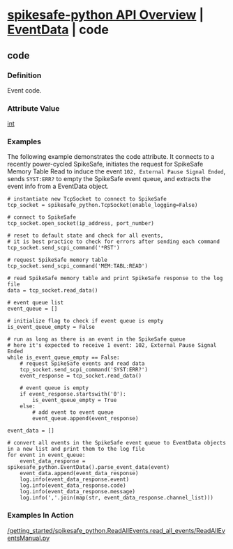 # [spikesafe-python API Overview](/spikesafe_python_lib_docs/README.md) | [EventData](/spikesafe_python_lib_docs/EventData/README.md) | code

## code

### Definition
Event code.

### Attribute Value
[int](https://docs.python.org/3/library/functions.html#int)  

### Examples
The following example demonstrates the code attribute. It connects to a recently power-cycled SpikeSafe, initiates the request for SpikeSafe Memory Table Read to induce the event `102, External Pause Signal Ended`, sends `SYST:ERR?` to empty the SpikeSafe event queue, and extracts the event info from a EventData object.
```
# instantiate new TcpSocket to connect to SpikeSafe
tcp_socket = spikesafe_python.TcpSocket(enable_logging=False)

# connect to SpikeSafe                        
tcp_socket.open_socket(ip_address, port_number)  

# reset to default state and check for all events,
# it is best practice to check for errors after sending each command      
tcp_socket.send_scpi_command('*RST') 

# request SpikeSafe memory table
tcp_socket.send_scpi_command('MEM:TABL:READ')

# read SpikeSafe memory table and print SpikeSafe response to the log file
data = tcp_socket.read_data()   

# event queue list
event_queue = []

# initialize flag to check if event queue is empty 
is_event_queue_empty = False                                                                                                                      

# run as long as there is an event in the SpikeSafe queue
# here it's expected to receive 1 event: 102, External Pause Signal Ended
while is_event_queue_empty == False:
    # request SpikeSafe events and read data 
    tcp_socket.send_scpi_command('SYST:ERR?')                                        
    event_response = tcp_socket.read_data()

    # event queue is empty
    if event_response.startswith('0'):
        is_event_queue_empty = True
    else:
        # add event to event queue
        event_queue.append(event_response)

event_data = []

# convert all events in the SpikeSafe event queue to EventData objects in a new list and print them to the log file
for event in event_queue:
    event_data_response = spikesafe_python.EventData().parse_event_data(event)
    event_data.append(event_data_response)
    log.info(event_data_response.event)
    log.info(event_data_response.code)
    log.info(event_data_response.message)
    log.info(','.join(map(str, event_data_response.channel_list)))
```

### Examples In Action
[/getting_started/spikesafe_python.ReadAllEvents.read_all_events/ReadAllEventsManual.py](/getting_started/spikesafe_python.ReadAllEvents.read_all_events/ReadAllEventsManual.py)